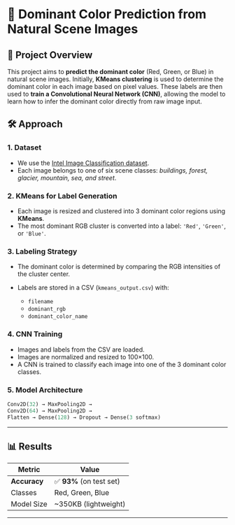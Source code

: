 

# 🌈 Dominant Color Prediction from Natural Scene Images

## 📌 Project Overview

This project aims to **predict the dominant color** (Red, Green, or Blue) in natural scene images. Initially, **KMeans clustering** is used to determine the dominant color in each image based on pixel values. These labels are then used to **train a Convolutional Neural Network (CNN)**, allowing the model to learn how to infer the dominant color directly from raw image input.


## 🛠️ Approach

### 1. **Dataset**

* We use the [Intel Image Classification dataset](https://www.kaggle.com/puneet6060/intel-image-classification).
* Each image belongs to one of six scene classes: *buildings, forest, glacier, mountain, sea, and street*.

### 2. **KMeans for Label Generation**

* Each image is resized and clustered into 3 dominant color regions using **KMeans**.
* The most dominant RGB cluster is converted into a label: `'Red'`, `'Green'`, or `'Blue'`.

### 3. **Labeling Strategy**

* The dominant color is determined by comparing the RGB intensities of the cluster center.
* Labels are stored in a CSV (`kmeans_output.csv`) with:

  * `filename`
  * `dominant_rgb`
  * `dominant_color_name`

### 4. **CNN Training**

* Images and labels from the CSV are loaded.
* Images are normalized and resized to 100×100.
* A CNN is trained to classify each image into one of the 3 dominant color classes.

### 5. **Model Architecture**

```python
Conv2D(32) → MaxPooling2D → 
Conv2D(64) → MaxPooling2D → 
Flatten → Dense(128) → Dropout → Dense(3 softmax)
```

---

## 📊 Results

| Metric       | Value                   |
| ------------ | ----------------------- |
| **Accuracy** | ✅ **93%** (on test set) |
| Classes      | Red, Green, Blue        |
| Model Size   | \~350KB (lightweight)   |

---
